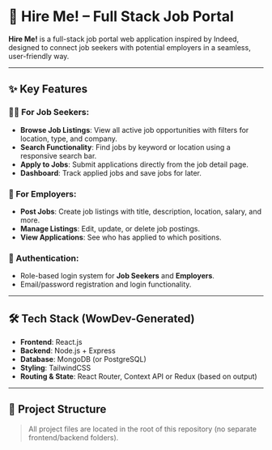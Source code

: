 # 💼 Hire Me! – Full Stack Job Portal

**Hire Me!** is a full-stack job portal web application inspired by Indeed, designed to connect job seekers with potential employers in a seamless, user-friendly way.

---

## ✨ Key Features

### 👨‍💻 For Job Seekers:
- **Browse Job Listings**: View all active job opportunities with filters for location, type, and company.
- **Search Functionality**: Find jobs by keyword or location using a responsive search bar.
- **Apply to Jobs**: Submit applications directly from the job detail page.
- **Dashboard**: Track applied jobs and save jobs for later.

### 🏢 For Employers:
- **Post Jobs**: Create job listings with title, description, location, salary, and more.
- **Manage Listings**: Edit, update, or delete job postings.
- **View Applications**: See who has applied to which positions.

### 🔐 Authentication:
- Role-based login system for **Job Seekers** and **Employers**.
- Email/password registration and login functionality.

---

## 🛠 Tech Stack (WowDev-Generated)
- **Frontend**: React.js
- **Backend**: Node.js + Express
- **Database**: MongoDB (or PostgreSQL)
- **Styling**: TailwindCSS
- **Routing & State**: React Router, Context API or Redux (based on output)

---

## 📂 Project Structure
> All project files are located in the root of this repository (no separate frontend/backend folders).

